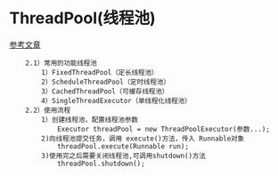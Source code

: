 # ThreadPool(线程池)
[参考文章](https://www.imooc.com/article/23728?block_id=tuijian_wz)

        2.1）常用的功能线程池
            1）FixedThreadPool（定长线程池）
            2）ScheduleThreadPool（定时线程池）
            3）CachedThreadPool（可缓存线程池）
            4）SingleThreadExecutor（单线程化线程池）
        2.2）使用流程
            1）创建线程池，配置线程池参数
                Executor threadPool = new ThreadPoolExecutor(参数...);
            2)向线程池提交任务，调用 execute()方法，传入 Runnable对象
                threadPool.execute(Runnable run);
            3)使用完之后需要关闭线程池,可调用shutdown()方法
                threadPool.shutdown();